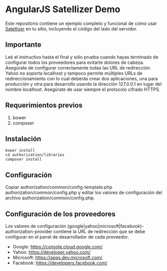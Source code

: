 # AngularJS Satellizer Demo

Este repositorio contiene un ejemplo completo y funcional de cómo usar [Satellizer](https://github.com/sahat/satellizer) en tu sitio, incluyendo el código del lado del servidor.

## Importante

Leé el instructivo hasta el final y sólo prueba cuando hayas terminado de configurar todos los proveedores para evitarte dolores de cabeza. Asegúrate de configurar correctamente todas las URL de redirección. Yahoo no soporta localhost y tampoco permite múltiples URLs de redireccionamiento con lo cual deberás crear dos aplicaciones, una para producción y otra para desarrollo usando la dirección 127.0.0.1 en lugar del nombre localhost. Asegúrate de usar siempre el protocolo cifrado HTTPS.

## Requerimientos previos

1. bower
2. composer

## Instalación

```
bower install
cd authorization/libraries
composer install
```

## Configuración

Copiar authorization/common/config-template.php authorization/common/config.php y editar los valores de configuración del archivo authorization/common/config.php.

## Configuración de los proveedores

Los valores de configuración (google|yahoo|microsoft|facebook)-authorization-provider contiene la URL de redirección que se debe configurar en el panel de desarrollador de cada proveedor.

* Google: https://console.cloud.google.com/
* Yahoo: https://developer.yahoo.com/
* Microsoft: https://apps.dev.microsoft.com/
* Facebook: https://developers.facebook.com/
